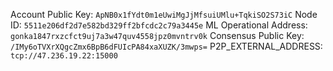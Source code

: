 Account Public Key: `ApNB0x1fYdt0m1eUwiMgJjMfsuiUMlu+TqkiSO2S73iC`
Node ID: `5511e206df2d7e582bd329ff2bfcdc2c79a3445e`
ML Operational Address: `gonka1847rxzcfct9uj7a3w47quv4558jpz0mvntrv0k`
Consensus Public Key: `/IMy6oTVXrXQgcZmx6BpB6dFUIcPA84xaXUZK/3mwps=`
P2P_EXTERNAL_ADDRESS: `tcp://47.236.19.22:15000`
